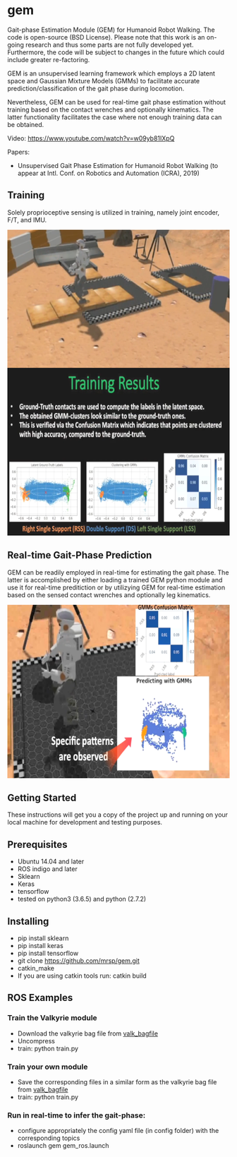 # gem
Gait-phase Estimation Module (GEM) for Humanoid Robot Walking. The code is open-source (BSD License). Please note that this work is an on-going research and thus some parts are not fully developed yet. Furthermore, the code will be subject to changes in the future which could include greater re-factoring.

GEM is an unsupervised learning framework which employs a 2D latent space and Gaussian Mixture Models (GMMs) to facilitate accurate prediction/classification of the gait phase during locomotion.

Nevertheless, GEM can be used for real-time gait phase estimation without training based on the contact wrenches and optionally kinematics. The latter functionality facilitates the case where not enough training data can be obtained.


Video: https://www.youtube.com/watch?v=w09yb81IXpQ

Papers: 
* Unsupervised Gait Phase Estimation for Humanoid Robot Walking (to appear at Intl. Conf. on Robotics and Automation (ICRA), 2019)

## Training
Solely proprioceptive sensing is utilized in training, namely joint encoder, F/T, and IMU.


<p align="center">
  <img width="701" height="693" src="img/gem01.png">
</p>


## Real-time Gait-Phase Prediction
GEM can be readily employed in real-time for estimating the gait phase. The latter is accomplished by either loading a trained GEM python module and use it for real-time preditiction or by utilizying GEM for real-time estimation based on the sensed contact wrenches and optionally leg kinematics.

<p align="center">
  <img width="708" height="393" src="img/gem02.png">
</p>



## Getting Started
These instructions will get you a copy of the project up and running on your local machine for development and testing purposes.

## Prerequisites
* Ubuntu 14.04 and later
* ROS indigo and later
* Sklearn 
* Keras 
* tensorflow
* tested on python3 (3.6.5) and python (2.7.2)

## Installing
* pip install sklearn
* pip install keras
* pip install tensorflow
* git clone https://github.com/mrsp/gem.git
* catkin_make
* If you are using catkin tools run: catkin build  

## ROS Examples
### Train the Valkyrie module
* Download the valkyrie bag file from [valk_bagfile](http://users.ics.forth.gr/~spiperakis/gem_test_valkyrie.zip)
* Uncompress
* train: python train.py 

### Train your own module
* Save the corresponding files in a similar form as the valkyrie bag file from [valk_bagfile](http://users.ics.forth.gr/~spiperakis/gem_test_valkyrie.zip)
* train: python train.py

### Run in real-time to infer the gait-phase:
* configure appropriately the config yaml file (in config folder) with the corresponding topics 
* roslaunch gem gem_ros.launch
